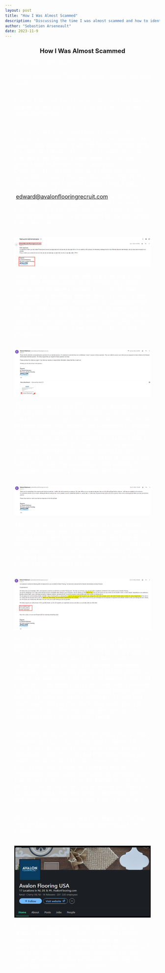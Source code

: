 ```yaml
---
layout: post
title: "How I Was Almost Scammed"
description: "Discussing the time I was almost scammed and how to identify misleading emails."
author: "Sebastien Arseneault"
date: 2023-11-9
---
```


<style>
  .indented-text {
    margin-left: 30px;
    margin-right: 30px;
    font-size: 18px;
    color: white;
  }

  .underline {
    text-decoration: underline;
  }

  .post-image {
    max-width: 100%;
    height: auto;
    display: block;
    margin-top: 20px;
    margin-bottom: 20px;
    float: left; /* Align the image to the left */
    clear: both; /* Clear the float to prevent layout issues */
  }

  @media (max-width: 600px) {
    .indented-text {
      margin-right: 10px;
    }
  }
</style>

<h2 style="text-align: center; font-size: 20px;">How I Was Almost Scammed</h2>

<div class="indented-text">
  <i>December 27th, 2023</i><br><br>
  <i class="underline">Topics Discussed:</i> Phishing, Social Engineering, and OSINT.<br><br>
  
  For my first post, I will discuss the time I was almost scammed and we will also look at how to identify misleading emails.<br><br>
  
First, let's talk about how I found myself in this position and how I responded to it. On October 7th, 2023, I was emailed by an "HR Team" member with the company 'Avalon Flooring' in regards to a job position titled Network Administrator. I thought great! I was in the process of applying to IT / Cybersecurity related jobs, and I sent out many applications during this period of time. The initial e-mail seemed legit from the outset; it had a solid sounding e-mail name 'edward@avalonflooringrecruit.com' and had a company logo in the signature. Being the expert that I am in this industry <em>&#42;sarcasm&#42;</em> I should have caught this. Below is a screenshot of the first e-mail that reeled me in.
  
  <div class="post-image-container">
    <img class="post-image" src="/assets/posts/scam-one.png" alt="first screenshot of scam">
  </div>

In the red rectangles, you will see both the e-mail name and the signature of the e-mail. At a quick glance, this all seems normal, but upon further inspection, something seems fishy. It simply states "HR Team". Typically, employees of companies will list their position title along with what department they work in within the company. If I had caught this sooner, I might have raised some alarm bells in my head. Regardless, let's see how this e-mail chain progresses.

   <div class="post-image-container">
    <img class="post-image" src="/assets/posts/scam-two.png" alt="second screenshot of scam">
  </div>

This attachment was a PDF file that required you to fill out your name and then answer a series of questions pertaining to computer networking. Some of these questions required the candidate to explain which tools to support remote troubleshooting and how to handle network scalability, to name a few. In this same document, it further stated the work schedule, benefits, and the pay range for this position. So of course, I answered the questions the best I could with the knowledge I had relating to computer networking. Here was their response. 

 <div class="post-image-container">
    <img class="post-image" src="/assets/posts/scam-three.png" alt="third screenshot of scam">
  </div>

This is the best part of the scam, the wait. It took two days to hear back from the "recruiter," and this is what made feel like this was legit. We have all been there, waiting on edge to see if we progressed in the hiring process, especially a remote job with lucrative pay. However, the contents within this final e-mail are what raised the alarm.

<div class="post-image-container">
    <img class="post-image" src="/assets/posts/scam-four.png" alt="fourth screenshot of scam">
  </div>

In this fourth and final e-mail, I have highlighted the key indicators of this being a fraudulent job offer. First, 60 USD an hour is quite a lot of money and, in my experience, amounts like this are usually discussed during virtual or in-person interviews. Secondly, a user ID and password will be given to a new employee after 5 days?? This seems a little odd to me because there usually an onboarding process as well as allowing more time to pass before given new employees sensitive credentials. Thirdly and most importantly is the check they were going to send me. This is the most important part of the scam because this is how they profit. <br><br>

According to the FTC (2022) "in a fake check scam, a person you don’t know asks you to deposit a check." In the red rectangle, we will see that this individual is asking for my full complete name, full mailing address, and further contact information such as my phone number. I believe that this information would have been used to generate a fake check that would then be mailed directly to me. At this point in the scam, the scammer will then ask for money back from the victim. Often times the scammer will ask for this in the form of a gift card. <br><br>

At this point, I began to do a little digging. Starting with the basics, I found Avalon Flooring USA on LinkedIn. 

<div class="post-image-container">
    <img class="post-image" src="/assets/posts/avalon-flooring.png" alt="Avalon Flooring">
  </div>

From here I searched the employees list for an "Edward Robinson," no luck. Then, I called their number to inform them about a potential scam going around that is using their name to support it. I was to connect with a helpful customer service representative, and she explained to me that this scam has been ongoing for a while. 
  
</div>
